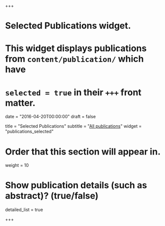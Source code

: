 +++
# Selected Publications widget.
# This widget displays publications from `content/publication/` which have
# `selected = true` in their `+++` front matter.

date = "2016-04-20T00:00:00"
draft = false

title = "Selected Publications"
subtitle = "[All publications](/publication/)"
widget = "publications_selected"

# Order that this section will appear in.
weight = 10

# Show publication details (such as abstract)? (true/false)
detailed_list = true

+++

